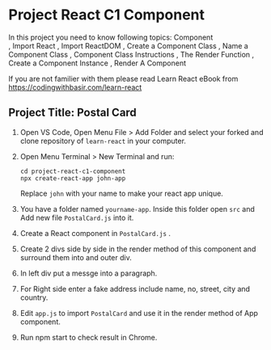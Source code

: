 # Project React C1 Component

In this project you need to know following topics:
Component  
, Import React
, Import ReactDOM
, Create a Component Class
, Name a Component Class
, Component Class Instructions
, The Render Function
, Create a Component Instance
, Render A Component

If you are not familier with them please read Learn React eBook from https://codingwithbasir.com/learn-react

## Project Title: Postal Card

1. Open VS Code, Open Menu File > Add Folder and select your forked and clone repository of `learn-react` in your computer.

2. Open Menu Terminal > New Terminal and run:

   ```
   cd project-react-c1-component
   npx create-react-app john-app
   ```

   Replace `john` with your name to make your react app unique.

3. You have a folder named `yourname-app`. Inside this folder open `src` and Add new file `PostalCard.js` into it.

4. Create a React component in `PostalCard.js` .

5) Create 2 divs side by side in the render method of this component and surround them into and outer div.

6. In left div put a messge into a paragraph.

7. For Right side enter a fake address include name, no, street, city and country.

8. Edit `app.js` to import `PostalCard` and use it in the render method of App component.

9. Run npm start to check result in Chrome.

